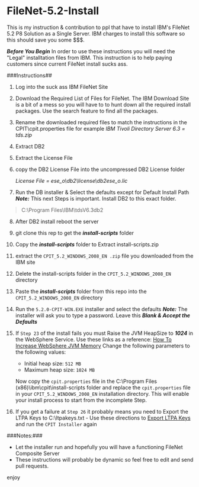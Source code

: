FileNet-5.2-Install
===================

This is my instruction &amp; contribution to ppl that have to install IBM's FileNet 5.2 P8 Solution as a Single Server. IBM charges to install this software so this should save you some $$$.

***Before You Begin*** 
In order to use these instructions you will need the "Legal" installtation files from IBM.  This instruction is to help paying customers since current FileNet install sucks ass.

###Instructions##
1. Log into the suck ass IBM FileNet Site
2. Download the Required List of Files for FileNet. The IBM Download Site is a bit of a mess so you will have to to hunt down all the required install packages. Use the search feature to find all the packages.
3. Rename the downloaded required files to match the instructions in the CPIT\cpit.properties file for example
    *IBM Tivoli Directory Server 6.3 = tds.zip*
4. Extract DB2
5. Extract the License File
6. copy the DB2 License File  into the uncompressed DB2 License folder
    
    *License File =  ese_o\db2\license\db2ese_o.lic*

7. Run the DB installer & Select the defaults except for Default Install Path
***Note:***  This next Steps is important. Install DB2 to this exact folder.
> C:\Program Files\IBM\tdsV6.3db2
8. After DB2 install reboot the server
9. git clone this rep to get the ***install-scripts*** folder
10. Copy the ***install-scripts*** folder to Extract install-scripts.zip
11. extract the `CPIT_5.2_WINDOWS_2008_EN .zip` file you downloaded from the IBM site
12. Delete the install-scripts folder in the `CPIT_5.2_WINDOWS_2008_EN` directory
13. Paste the ***install-scripts*** folder from this repo into the `CPIT_5.2_WINDOWS_2008_EN` directory
14. Run the `5.2.0-CPIT-WIN.EXE` installer and select the defaults
***Note:*** The installer will ask you to type a password. Leave this ***Blank & Accept the Defaults***
15. If `Step 23` of the install fails you must Raise the JVM HeapSize to ***1024*** in the WebSphere Service. Use these links as a reference:
    [How To Increase WebSphere JVM Memory](http://www.mkyong.com/websphere/how-to-increase-websphere-jvm-memory/)
    Change the following parameters to the following values:
    - Initial heap size: `512 MB`
    - Maximum heap size: `1024 MB`
    
    Now copy the `cpit.properties` file in the C:\Program Files (x86)\ibm\cpit\install-scripts folder and replace the `cpit.properties` file in your `CPIT_5.2_WINDOWS_2008_EN` installation directory.  This will enable your install process to start from the incomplete Step.
    
16. If you get a failure at `Step 26` it  probably means you need to Export the LTPA Keys to C:\ltpakeys.txt - Use these directions to [Export LTPA Keys](http://bit.ly/1og9ulx) and run the `CPIT Installer` again

###Notes:###
- Let the installer run and hopefully you will have a functioning FileNet Composite Server
- These instructions will probably be dynamic so feel free to edit and send pull requests.

enjoy
